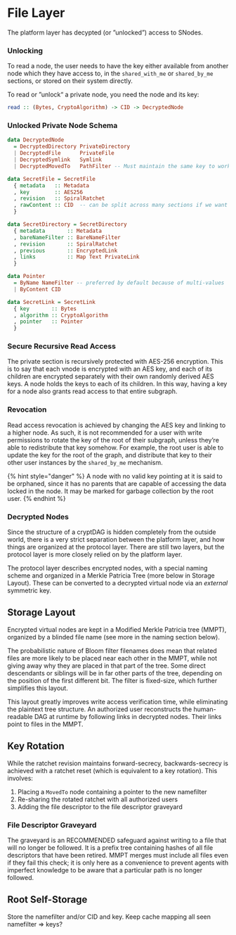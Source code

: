 # File Layer

The platform layer has decypted \(or ”unlocked”\) access to SNodes.

### Unlocking

To read a node, the user needs to have the key either available from another node which they have access to, in the `shared_with_me` or `shared_by_me` sections, or stored on their system directly.

To read or ”unlock“ a private node, you need the node and its key:

```haskell
read :: (Bytes, CryptoAlgorithm) -> CID -> DecryptedNode
```

### Unlocked Private Node Schema

```haskell
data DecryptedNode
  = DecryptedDirectory PrivateDirectory
  | DecryptedFile      PrivateFile
  | DecryptedSymlink   Symlink
  | DecryptedMovedTo   PathFilter -- Must maintain the same key to work

data SecretFile = SecretFile
  { metadata   :: Metadata
  , key        :: AES256
  , revision   :: SpiralRatchet
  , rawContent :: CID  -- can be split across many sections if we want to obscure files
  }

data SecretDirectory = SecretDirectory
  { metadata       :: Metadata
  , bareNameFilter :: BareNameFilter
  , revision       :: SpiralRatchet
  , previous       :: EncryptedLink
  , links          :: Map Text PrivateLink
  }

data Pointer 
  = ByName NameFilter -- preferred by default because of multi-values
  | ByContent CID

data SecretLink = SecretLink
  { key       :: Bytes
  , algorithm :: CryptoAlgorithm
  , pointer   :: Pointer
  }
```

### Secure Recursive Read Access

The private section is recursively protected with AES-256 encryption. This is to say that each vnode is encrypted with an AES key, and each of its children are encrypted separately with their own randomly derived AES keys. A node holds the keys to each of its children. In this way, having a key for a node also grants read access to that entire subgraph.

### Revocation

Read access revocation is achieved by changing the AES key and linking to a higher node. As such, it is not recommended for a user with write permissions to rotate the key of the root of their subgraph, unless they’re able to redistribute that key somehow. For example, the root user is able to update the key for the root of the graph, and distribute that key to their other user instances by the `shared_by_me` mechanism.

{% hint style="danger" %}
A node with no valid key pointing at it is said to be orphaned, since it has no parents that are capable of accessing the data locked in the node. It may be marked for garbage collection by the root user.
{% endhint %}

### Decrypted Nodes

Since the structure of a cryptDAG is hidden completely from the outside world, there is a very strict separation between the platform layer, and how things are organized at the protocol layer. There are still two layers, but the protocol layer is more closely relied on by the platform layer.

The protocol layer describes encrypted nodes, with a special naming scheme and organized in a Merkle Patricia Tree \(more below in Storage Layout\). These can be converted to a decrypted virtual node via an _external_ symmetric key.

## Storage Layout

Encrypted virtual nodes are kept in a Modified Merkle Patricia tree \(MMPT\), organized by a blinded file name \(see more in the naming section below\).

The probabilistic nature of Bloom filter filenames does mean that related files are more likely to be placed near each other in the MMPT, while not giving away why they are placed in that part of the tree. Some direct descendants or siblings will be in far other parts of the tree, depending on the position of the first different bit. The filter is fixed-size, which further simplifies this layout.

This layout greatly improves write access verification time, while eliminating the plaintext tree structure. An authorized user reconstructs the human-readable DAG at runtime by following links in decrypted nodes. Their links point to files in the MMPT.

## Key Rotation

While the ratchet revision maintains forward-secrecy, backwards-secrecy is achieved with a ratchet reset \(which is equivalent to a key rotation\). This involves:

1. Placing a `MovedTo` node containing a pointer to the new namefilter
2. Re-sharing the rotated ratchet with all authorized users
3. Adding the file descriptor to the file descriptor graveyard

### File Descriptor Graveyard

The graveyard is an RECOMMENDED safeguard against writing to a file that will no longer be followed. It is a prefix tree containing hashes of all file descriptors that have been retired. MMPT merges must include all files even if they fail this check; it is only here as a convenience to prevent agents with imperfect knowledge to be aware that a particular path is no longer followed.

## Root Self-Storage

Store the namefilter and/or CID and key. Keep cache mapping all seen namefilter =&gt; keys?



